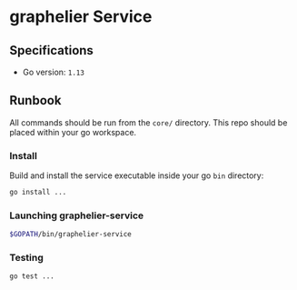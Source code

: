 # **graphelier** Service

## Specifications

- Go version: `1.13`

## Runbook

All commands should be run from the `core/` directory. This repo should be placed within your go workspace.

### Install

Build and install the service executable inside your go `bin` directory:

```bash
go install ...
```

### Launching graphelier-service

```bash
$GOPATH/bin/graphelier-service
```

### Testing

```bash
go test ...
```
